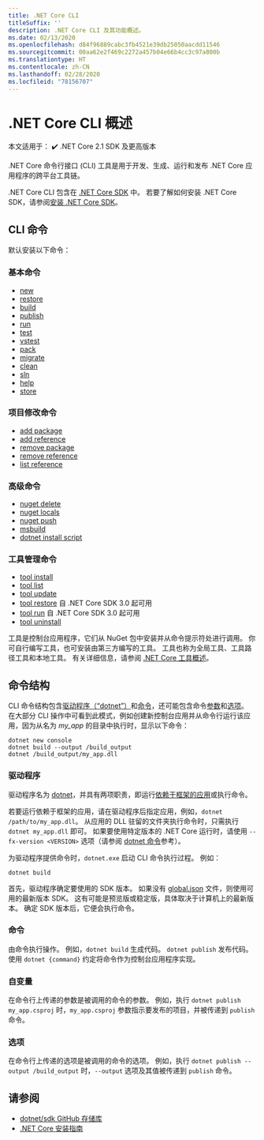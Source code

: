 ```yaml
---
title: .NET Core CLI
titleSuffix: ''
description: .NET Core CLI 及其功能概述。
ms.date: 02/13/2020
ms.openlocfilehash: d84f96889cabc3fb4521e39db25050aacdd11546
ms.sourcegitcommit: 00aa62e2f469c2272a457b04e66b4cc3c97a800b
ms.translationtype: HT
ms.contentlocale: zh-CN
ms.lasthandoff: 02/28/2020
ms.locfileid: "78156707"
---
```

# <a name="net-core-cli-overview"></a>.NET Core CLI 概述

 本文适用于： ✔️ .NET Core 2.1 SDK 及更高版本

.NET Core 命令行接口 (CLI) 工具是用于开发、生成、运行和发布 .NET Core 应用程序的跨平台工具链。

.NET Core CLI 包含在 [.NET Core SDK](../sdk.md) 中。 若要了解如何安装 .NET Core SDK，请参阅[安装 .NET Core SDK](../install/sdk.md)。

## <a name="cli-commands"></a>CLI 命令

默认安装以下命令：

### <a name="basic-commands"></a>基本命令

- [new](dotnet-new.md)
- [restore](dotnet-restore.md)
- [build](dotnet-build.md)
- [publish](dotnet-publish.md)
- [run](dotnet-run.md)
- [test](dotnet-test.md)
- [vstest](dotnet-vstest.md)
- [pack](dotnet-pack.md)
- [migrate](dotnet-migrate.md)
- [clean](dotnet-clean.md)
- [sln](dotnet-sln.md)
- [help](dotnet-help.md)
- [store](dotnet-store.md)

### <a name="project-modification-commands"></a>项目修改命令

- [add package](dotnet-add-package.md)
- [add reference](dotnet-add-reference.md)
- [remove package](dotnet-remove-package.md)
- [remove reference](dotnet-remove-reference.md)
- [list reference](dotnet-list-reference.md)

### <a name="advanced-commands"></a>高级命令

- [nuget delete](dotnet-nuget-delete.md)
- [nuget locals](dotnet-nuget-locals.md)
- [nuget push](dotnet-nuget-push.md)
- [msbuild](dotnet-msbuild.md)
- [dotnet install script](dotnet-install-script.md)

### <a name="tool-management-commands"></a>工具管理命令

- [tool install](dotnet-tool-install.md)
- [tool list](dotnet-tool-list.md)
- [tool update](dotnet-tool-update.md)
- [tool restore](global-tools.md#install-a-local-tool) 自 .NET Core SDK 3.0 起可用 
- [tool run](global-tools.md#invoke-a-local-tool) 自 .NET Core SDK 3.0 起可用 
- [tool uninstall](dotnet-tool-uninstall.md)

工具是控制台应用程序，它们从 NuGet 包中安装并从命令提示符处进行调用。 你可自行编写工具，也可安装由第三方编写的工具。 工具也称为全局工具、工具路径工具和本地工具。 有关详细信息，请参阅 [.NET Core 工具概述](global-tools.md)。

## <a name="command-structure"></a>命令结构

CLI 命令结构包含[驱动程序（“dotnet”）](#driver)和[命令](#command)，还可能包含命令[参数](#arguments)和[选项](#options)。 在大部分 CLI 操作中可看到此模式，例如创建新控制台应用并从命令行运行该应用，因为从名为 *my_app* 的目录中执行时，显示以下命令：

```dotnetcli
dotnet new console
dotnet build --output /build_output
dotnet /build_output/my_app.dll
```

### <a name="driver"></a>驱动程序

驱动程序名为 [dotnet](dotnet.md)，并具有两项职责，即运行[依赖于框架的应用](../deploying/index.md)或执行命令。

若要运行依赖于框架的应用，请在驱动程序后指定应用，例如，`dotnet /path/to/my_app.dll`。 从应用的 DLL 驻留的文件夹执行命令时，只需执行 `dotnet my_app.dll` 即可。 如果要使用特定版本的 .NET Core 运行时，请使用 `--fx-version <VERSION>` 选项（请参阅 [dotnet 命令](dotnet.md)参考）。

为驱动程序提供命令时，`dotnet.exe` 启动 CLI 命令执行过程。 例如：

```dotnetcli
dotnet build
```

首先，驱动程序确定要使用的 SDK 版本。 如果没有 [global.json](global-json.md) 文件，则使用可用的最新版本 SDK。 这有可能是预览版或稳定版，具体取决于计算机上的最新版本。  确定 SDK 版本后，它便会执行命令。

### <a name="command"></a>命令

由命令执行操作。 例如，`dotnet build` 生成代码。 `dotnet publish` 发布代码。 使用 `dotnet {command}` 约定将命令作为控制台应用程序实现。

### <a name="arguments"></a>自变量

在命令行上传递的参数是被调用的命令的参数。 例如，执行 `dotnet publish my_app.csproj` 时，`my_app.csproj` 参数指示要发布的项目，并被传递到 `publish` 命令。

### <a name="options"></a>选项

在命令行上传递的选项是被调用的命令的选项。 例如，执行 `dotnet publish --output /build_output` 时，`--output` 选项及其值被传递到 `publish` 命令。

## <a name="see-also"></a>请参阅

- [dotnet/sdk GitHub 存储库](https://github.com/dotnet/sdk/)
- [.NET Core 安装指南](../install/sdk.md)
